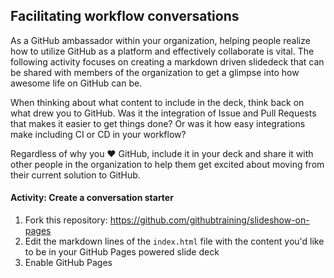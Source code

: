 ## Facilitating workflow conversations

As a GitHub ambassador within your organization, helping people realize how to utilize GitHub as a platform and effectively collaborate is vital. The following activity focuses on creating a markdown driven slidedeck that can be shared with members of the organization to get a glimpse into how awesome life on GitHub can be.

When thinking about what content to include in the deck, think back on what drew you to GitHub. Was it the integration of Issue and Pull Requests that makes it easier to get things done? Or was it how easy integrations make including CI or CD in your workflow?

Regardless of why you ❤️ GitHub, include it in your deck and share it with other people in the organization to help them get excited about moving from their current solution to GitHub.

#### Activity: Create a conversation starter

1. Fork this repository: <https://github.com/githubtraining/slideshow-on-pages>
1. Edit the markdown lines of the `index.html` file with the content you'd like to be in your GitHub Pages powered slide deck
1. Enable GitHub Pages
